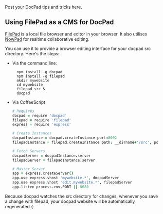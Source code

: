 
Post your DocPad tips and tricks here.

## Using FilePad as a CMS for DocPad

[FilePad](https://github.com/balupton/filepad) is a local file browser and editor in your browser. It also utilises [NowPad](github.com/balupton/nowpad) for realtime collaborative editing.

You can use it to provide a browser editing interface for your docpad src directory. Here's the steps:

- Via the command line:

		npm install -g docpad
		npm install -g filepad
		mkdir mywebsite
		cd mywebsite
		filepad src &
		docpad

- Via CoffeeScript

	``` coffeescript
	# Requires
	docpad = require 'docpad'
	filepad = require 'filepad'
	express = require 'express'

	# Create Instances
	docpadInstance = docpad.createInstance port:8002
	filepadInstance = filepad.createInstance path: __dirname+'/src', port:8003

	# Fetch Servers
	docpadServer = docpadInstance.server
	filepadServer = filepadInstance.server

	# Master Server
	app = express.createServer()
	app.use express.vhost 'mywebsite.*', docpadServer
	app.use express.vhost 'edit.mywebsite.*', filepadServer
	app.listen process.env.PORT || 8080
	```

Because docpad watches the src directory for changes, whenever you save a change with filepad, your docpad website will be automatically regenerated :)